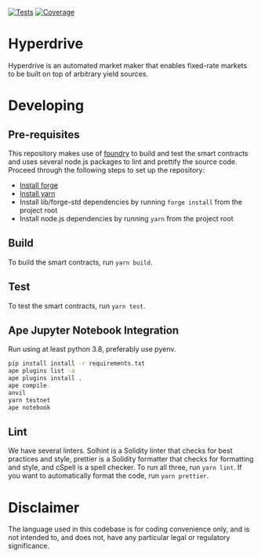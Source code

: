 [![Tests](https://github.com/element-fi/hyperdrive/actions/workflows/test.yml/badge.svg)](https://github.com/element-fi/hyperdrive/actions/workflows/test.yml)
[![Coverage](https://coveralls.io/repos/github/element-fi/hyperdrive/badge.svg?branch=main&t=US78Aq&kill_cache=1&service=github)](https://coveralls.io/github/element-fi/hyperdrive?branch=main)

# Hyperdrive

Hyperdrive is an automated market maker that enables fixed-rate markets to be
built on top of arbitrary yield sources.

# Developing

## Pre-requisites

This repository makes use of [foundry](https://github.com/foundry-rs/foundry) to
build and test the smart contracts and uses several node.js packages to lint and
prettify the source code. Proceed through the following steps to set up the repository:
- [Install forge](https://github.com/foundry-rs/foundry#installatio://github.com/foundry-rs/foundry#installation)
- [Install yarn](https://yarnpkg.com/getting-started/install)
- Install lib/forge-std dependencies by running `forge install` from the project root
- Install node.js dependencies by running `yarn` from the project root

## Build

To build the smart contracts, run `yarn build`.

## Test

To test the smart contracts, run `yarn test`.

## Ape Jupyter Notebook Integration
Run using at least python 3.8, preferably use pyenv.

```bash
pip install install -r requirements.txt
ape plugins list -a
ape plugins install .
ape compile
anvil
yarn testnet
ape notebook
```

## Lint

We have several linters. Solhint is a Solidity linter that checks for best
practices and style, prettier is a Solidity formatter that checks for formatting
and style, and cSpell is a spell checker. To run all three, run `yarn lint`.
If you want to automatically format the code, run `yarn prettier`.

# Disclaimer

The language used in this codebase is for coding convenience only, and is not
intended to, and does not, have any particular legal or regulatory significance.
